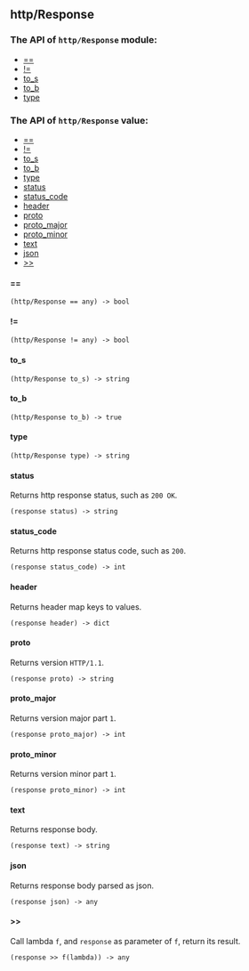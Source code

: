 http/Response
-

### The API of `http/Response` module:

+ [==](#==)
+ [!=](#!=)
+ [to_s](#to_s)
+ [to_b](#to_b)
+ [type](#type)

### The API of `http/Response` value:

+ [==](#==)
+ [!=](#!=)
+ [to_s](#to_s)
+ [to_b](#to_b)
+ [type](#type)
+ [status](#status)
+ [status_code](#status_code)
+ [header](#header)
+ [proto](#proto)
+ [proto_major](#proto_major)
+ [proto_minor](#proto_minor)
+ [text](#text)
+ [json](#json)
+ [>>](#>>)


#### ==

```aquarius
(http/Response == any) -> bool
```

#### !=

```aquarius
(http/Response != any) -> bool
```

#### to_s

```aquarius
(http/Response to_s) -> string
```

#### to_b

```aquarius
(http/Response to_b) -> true
```

#### type

```aquarius
(http/Response type) -> string
```


#### status

Returns http response status, such as `200 OK`.

```aquarius
(response status) -> string
```

#### status_code

Returns http response status code, such as `200`.

```aquarius
(response status_code) -> int
```

#### header

Returns header map keys to values.

```aquarius
(response header) -> dict
```

#### proto

Returns version `HTTP/1.1`.

```aquarius
(response proto) -> string
```

#### proto_major

Returns version major part `1`.

```aquarius
(response proto_major) -> int
```

#### proto_minor

Returns version minor part `1`.

```aquarius
(response proto_minor) -> int
```

#### text

Returns response body.

```aquarius
(response text) -> string
```

#### json

Returns response body parsed as json.

```aquarius
(response json) -> any
```

#### >>

Call lambda `f`, and `response` as parameter of `f`, return its result.

```aquarius
(response >> f(lambda)) -> any
```